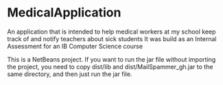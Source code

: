# MedicalApplication
An application that is intended to help medical workers at my school keep track of and notify teachers about sick students
It was build as an Internal Assessment for an IB Computer Science course

This is a NetBeans project. If you want to run the jar file without importing the project, you need to copy dist/lib and dist/MailSpammer_gh.jar to the same directory, and then just run the jar file.
